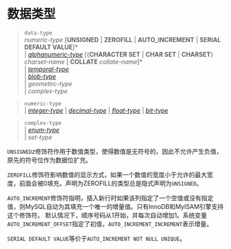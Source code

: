 # 数据类型

> `data-type`  
*numeric-type* [**UNSIGNED** | **ZEROFILL** | **AUTO_INCREMENT** | **SERIAL DEFAULT VALUE**]*  
| *[alphanumeric-type](alphanumeric-type.md)* [{**CHARACTER SET** | **CHAR SET** | **CHARSET**} *charset-name* | **COLLATE** *collate-name*]*  
| *[temporal-type](temporal-type.md)*  
| *[blob-type](blob-type.md)*  
| *geometirc-type*  
| *complex-type*  

> `numeric-type`   
| *[integer-type](integer-type.md)* | *[decimal-type](decimal-type.md)* | *[float-type](float-type.md)* | *[bit-type](bit-type.md)*  

> `complex-type`  
| *[enum-type](enum-type.md)*  
| *set-type*  

`UNSIGNED`z修饰符作用于数值类型，使得数值是无符号的，因此不允许产生负值，原先的符号位作为数据位扩充。

`ZEROFILL`修饰符影响数值的显示方式，如果一个数值的宽度小于允许的最大宽度，前面会被0填充。声明为ZEROFILL的类型总是隐式声明为`UNSIGNED`。

`AUTO_INCREMENT`修饰符指明，插入新行时如果该列指定了一个空值或没有指定值，则MySQL自动为其填充一个唯一的增量值。只有InnoDB和MyISAM引擎支持这个修饰符。 
默认情况下，顺序号码从1开始，并每次自动增加1。系统变量`AUTO_INCREMENT_OFFSET`指定了初值，`AUTO_INCREMENT_INCREMENT`表示增量。

`SERIAL DEFAULT VALUE`等价于`AUTO_INCREMENT NOT NULL UNIQUE`。